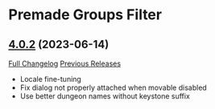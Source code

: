 # Premade Groups Filter

## [4.0.2](https://github.com/0xbs/premade-groups-filter/tree/4.0.2) (2023-06-14)
[Full Changelog](https://github.com/0xbs/premade-groups-filter/compare/4.0.1...4.0.2) [Previous Releases](https://github.com/0xbs/premade-groups-filter/releases)

- Locale fine-tuning  
- Fix dialog not properly attached when movable disabled  
- Use better dungeon names without keystone suffix  
